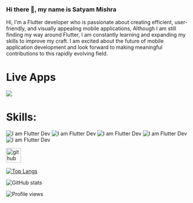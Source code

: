 ### Hi there 👋, my name is **Satyam Mishra**



Hi, I'm a Flutter developer who is passionate about creating efficient, user-friendly, and visually appealing mobile applications, Although I am still finding my way around Flutter, I am constantly learning and expanding my skills to improve my craft. I am excited about the future of mobile application development and look forward to making meaningful contributions to this rapidly evolving field.

# Live Apps

[<img src="[https://github.com/MSatyam-Mishra/MSatyam-Mishra/assets/12216430/f4951762-1f4f-4062-aa82-76478746f5b6]((https://lofi-moosic.web.app))">](https://lofi-moosic.web.app)




 



# Skills: 
![I am Flutter Dev](https://img.icons8.com/color/48/null/html-5--v1.png)        ![I am Flutter Dev](https://img.icons8.com/color/48/null/flutter.png)        ![I am Flutter Dev](https://img.icons8.com/color/48/null/dart.png)        ![I am Flutter Dev](https://img.icons8.com/color/48/null/python--v1.png)        ![I am Flutter Dev](https://img.icons8.com/color/48/null/firebase.png)








[<img src='https://cdn.jsdelivr.net/npm/simple-icons@3.0.1/icons/github.svg' alt='github' height='40'>](https://github.com/MSatyam-Mishra)  

[![Top Langs](https://github-readme-stats.vercel.app/api/top-langs/?username=MSatyam-Mishra)](https://github.com/anuraghazra/github-readme-stats)

![GitHub stats](https://github-readme-stats.vercel.app/api?username=MSatyam-Mishra&show_icons=true)  







![Profile views](https://gpvc.arturio.dev/MSatyam-Mishra)  
